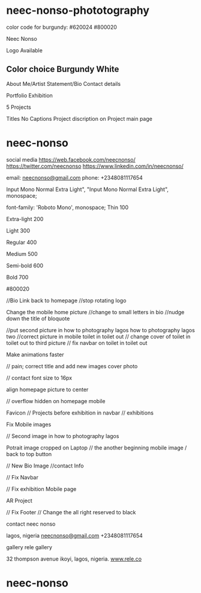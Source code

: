 # neec-nonso-phototography


color code for burgundy: #620024
#800020




Neec Nonso

Logo Available


Color choice 
Burgundy
White
- 

About Me/Artist Statement/Bio
Contact details

Portfolio
Exhibition

5 Projects 

Titles 
No Captions
Project discription on Project main page
# neec-nonso




  <meta charset="utf-8">
  <meta http-equiv="X-UA-Compatible" content="IE=edge">
  <meta name="viewport" content="width=device-width, initial-scale=1">

  <title> Contact | Neec Nonso | Documentary Photographer</title>
  <meta name="description" content="Neec Nonso is a documentary photographer based in Lagos, Nigeria. He specializes in documentary photography, video editing, and photography">


  <!-- Style Links -->

  <link rel="stylesheet" href="./css/style.css">
  <link rel="stylesheet" href="./css/mobile.css">
  <link rel="stylesheet" href="./css/tablet.css">



social media
https://web.facebook.com/neecnonso/
https://twitter.com/neecnonso
https://www.linkedin.com/in/neecnonso/

email: neecnonso@gmail.com
phone: +2348081117654


Input Mono Normal Extra Light", 
"Input Mono Normal Extra Light", monospace;

font-family: 'Roboto Mono', monospace;
Thin 100

Extra-light 200

Light 300

Regular 400

Medium 500

Semi-bold 600

Bold 700


#800020



//Bio Link back to homepage
//stop rotating logo

Change the mobile home picture
//change to small letters in bio
//nudge down the title of bloquote

//put second picture in how to photography lagos
how to photography lagos two
//correct picture in mobile toilet in toilet out
// change cover of toilet in toilet out to third picture
// fix navbar on toilet in toilet out

Make animations faster

// pain; correct title and add new images
cover photo

// contact font size to 16px

align homepage picture to center

// overflow hidden on homepage mobile




Favicon
// Projects before exhibition in navbar 
// exhibitions

Fix Mobile images

// Second image in how  to photography lagos

Potrait image cropped on Laptop
// the another beginning mobile image / back to top button

// New Bio Image
//contact Info

// Fix Navbar

// Fix exhibition Mobile page


AR Project 
 

// Fix Footer
// Change the all right reserved to black


contact
neec nonso
 
lagos, nigeria
neecnonso@gmail.com
+2348081117654
 
 
 
gallery
rele gallery
 
32 thompson avenue ikoyi,
lagos, nigeria.
www.rele.co
 







# neec-nonso
